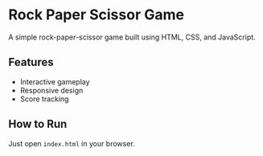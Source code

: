 # Rock Paper Scissor Game

A simple rock-paper-scissor game built using HTML, CSS, and JavaScript.

## Features
- Interactive gameplay
- Responsive design
- Score tracking

## How to Run
Just open `index.html` in your browser.
